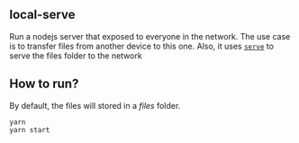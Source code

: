 ## local-serve

Run a nodejs server that exposed to everyone in the network.
The use case is to transfer files from another device to this one.
Also, it uses [`serve`](https://github.com/zeit/serve) to serve the files folder to the network

## How to run?

By default, the files will stored in a _files_ folder.

```
yarn
yarn start
```